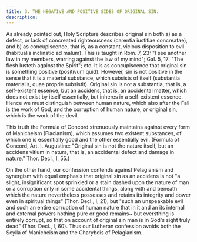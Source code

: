 ```yaml
---
title: 3. THE NEGATIVE AND POSITIVE SIDES OF ORIGINAL SIN.
description: 
---
```


As already pointed out, Holy Scripture describes original sin both a) as a defect, or lack of concreated righteousness (carentia iustitiae concreatae), and b) as concupiscence, that is, as a constant, vicious disposition to evil (habitualis inclinatio ad malum). This is taught in Rom. 7, 23: "I see another law in my members, warring against the law of my mind"; Gal. 5, 17: "The flesh lusteth against the Spirit"; etc. It is as concupiscence that original sin is something positive (positivum quid). However, sin is not positive in the sense that it is a material substance, which subsists of itself (substantia materialis, quae proprie subsistit). Original sin is not a substantia, that is, a self-existent essence, but an accidens, that is, an accidental matter, which does not exist by itself essentially, but inheres in a self-existent essence. Hence we must distinguish between human nature, which also after the Fall is the work of God, and the corruption of human nature, or original sin, which is the work of the devil.

This truth the Formula of Concord strenuously maintains against every form of Manicheism (Flacianism), which assumes two existent substances, of which one is essentially good and the other essentially evil. (Formula of Concord, Art. I. Augustine: "Original sin is not the nature itself, but an accidens vitium in natura, that is, an accidental defect and damage in nature." Thor. Decl., I, 55.)

On the other hand, our confession contends against Pelagianism and synergism with equal emphasis that original sin as an accidens is not "a slight, insignificant spot sprinkled or a stain dashed upon the nature of man or a corruption only in some accidental things, along with and beneath which the nature nevertheless possesses and retains its integrity and power even in spiritual things" (Thor. Decl., I, 21), but "such an unspeakable evil and such an entire corruption of human nature that in it and an its internal and external powers nothing pure or good remains~ but eversthing is entirely corrupt, so that on account of original sin man is in God's sight truly dead" (Thor. Decl., I, 60). Thus our Lutheran confession avoids both the Scylla of Manicheism and the Charybdis of Pelagianism.